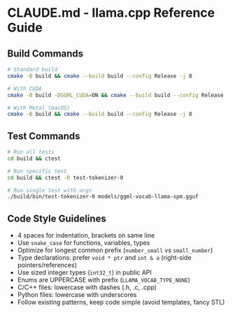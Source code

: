 # CLAUDE.md - llama.cpp Reference Guide

## Build Commands
```bash
# Standard build
cmake -B build && cmake --build build --config Release -j 8

# With CUDA
cmake -B build -DGGML_CUDA=ON && cmake --build build --config Release -j 8

# With Metal (macOS)
cmake -B build && cmake --build build --config Release -j 8
```

## Test Commands
```bash
# Run all tests
cd build && ctest

# Run specific test
cd build && ctest -R test-tokenizer-0

# Run single test with args
./build/bin/test-tokenizer-0 models/ggml-vocab-llama-spm.gguf
```

## Code Style Guidelines
- 4 spaces for indentation, brackets on same line
- Use `snake_case` for functions, variables, types
- Optimize for longest common prefix (`number_small` vs `small_number`)
- Type declarations: prefer `void * ptr` and `int & a` (right-side pointers/references)
- Use sized integer types (`int32_t`) in public API
- Enums are UPPERCASE with prefix (`LLAMA_VOCAB_TYPE_NONE`)
- C/C++ files: lowercase with dashes (.h, .c, .cpp)
- Python files: lowercase with underscores
- Follow existing patterns, keep code simple (avoid templates, fancy STL)